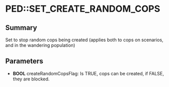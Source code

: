 # PED::SET_CREATE_RANDOM_COPS

## Summary
Set to stop random cops being created (applies both to cops on scenarios, and in the wandering population)

## Parameters
* **BOOL** createRandomCopsFlag: Is TRUE, cops can be created, if FALSE, they are blocked.